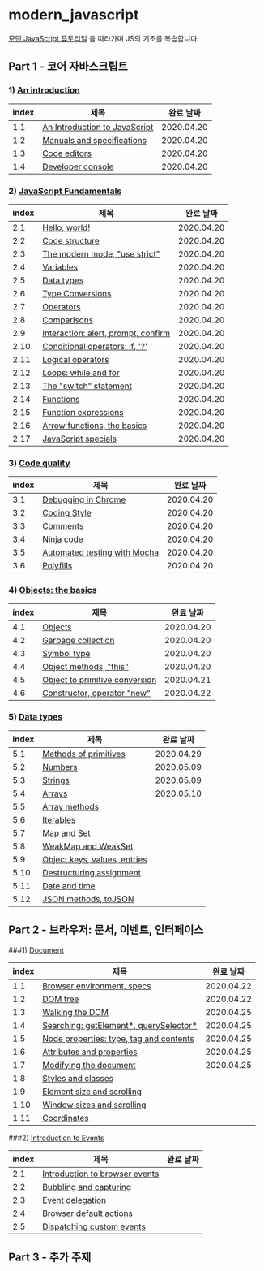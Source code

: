 # modern_javascript

[모던 JavaScript 튜토리얼](https://ko.javascript.info/) 을 따라가며 JS의 기초를 복습합니다.

## Part 1 - 코어 자바스크립트

### 1) [An introduction](https://javascript.info/getting-started)

| index | 제목                                                         | 완료 날짜  |
| ----- | ------------------------------------------------------------ | ---------- |
| 1.1   | [An Introduction to JavaScript](https://javascript.info/intro) | 2020.04.20 |
| 1.2   | [Manuals and specifications](https://javascript.info/manuals-specifications) | 2020.04.20 |
| 1.3   | [Code editors](https://javascript.info/code-editors)         | 2020.04.20 |
| 1.4   | [Developer console](https://javascript.info/devtools)        | 2020.04.20 |

### 2) [JavaScript Fundamentals](https://javascript.info/first-steps)

| index | 제목                                                         | 완료 날짜  |
| ----- | ------------------------------------------------------------ | ---------- |
| 2.1   | [Hello, world!](https://javascript.info/hello-world)         | 2020.04.20 |
| 2.2   | [Code structure](https://javascript.info/structure)          | 2020.04.20 |
| 2.3   | [The modern mode, "use strict"](https://javascript.info/strict-mode) | 2020.04.20 |
| 2.4   | [Variables](https://javascript.info/variables)               | 2020.04.20 |
| 2.5   | [Data types](https://javascript.info/types)                  | 2020.04.20 |
| 2.6   | [Type Conversions](https://javascript.info/type-conversions) | 2020.04.20 |
| 2.7   | [Operators](https://javascript.info/operators)               | 2020.04.20 |
| 2.8   | [Comparisons](https://javascript.info/comparison)            | 2020.04.20 |
| 2.9   | [Interaction: alert, prompt, confirm](https://javascript.info/alert-prompt-confirm) | 2020.04.20 |
| 2.10  | [Conditional operators: if, '?'](https://javascript.info/ifelse) | 2020.04.20 |
| 2.11  | [Logical operators](https://javascript.info/logical-operators) | 2020.04.20 |
| 2.12  | [Loops: while and for](https://javascript.info/while-for)    | 2020.04.20 |
| 2.13  | [The "switch" statement](https://javascript.info/switch)     | 2020.04.20 |
| 2.14  | [Functions](https://javascript.info/function-basics)         | 2020.04.20 |
| 2.15  | [Function expressions](https://javascript.info/function-expressions) | 2020.04.20 |
| 2.16  | [Arrow functions, the basics](https://javascript.info/arrow-functions-basics) | 2020.04.20 |
| 2.17  | [JavaScript specials](https://javascript.info/javascript-specials) | 2020.04.20 |
### 3) [Code quality](https://javascript.info/getting-started)

| index | 제목                                                         | 완료 날짜  |
| ----- | ------------------------------------------------------------ | ---------- |
| 3.1   | [Debugging in Chrome](https://javascript.info/debugging-chrome) | 2020.04.20 |
| 3.2   | [Coding Style](https://javascript.info/coding-style)         | 2020.04.20 |
| 3.3   | [Comments](https://javascript.info/comments)                 | 2020.04.20 |
| 3.4   | [Ninja code](https://javascript.info/ninja-code)             | 2020.04.20 |
| 3.5   | [Automated testing with Mocha](https://javascript.info/testing-mocha) | 2020.04.20 |
| 3.6   | [Polyfills](https://javascript.info/polyfills)               | 2020.04.20 |

### 4) [Objects: the basics](https://javascript.info/object-basics)

| index | 제목                                                         | 완료 날짜  |
| ----- | ------------------------------------------------------------ | ---------- |
| 4.1   | [Objects](https://javascript.info/object)                    | 2020.04.20 |
| 4.2   | [Garbage collection](https://javascript.info/garbage-collection) | 2020.04.20 |
| 4.3   | [Symbol type](https://javascript.info/symbol)                | 2020.04.20 |
| 4.4   | [Object methods, "this"](https://javascript.info/object-methods) | 2020.04.20 |
| 4.5   | [Object to primitive conversion](https://javascript.info/object-toprimitive) | 2020.04.21 |
| 4.6   | [Constructor, operator "new"](https://javascript.info/constructor-new) | 2020.04.22 |

### 5) [Data types](https://javascript.info/data-types)

| index | 제목                                                         | 완료 날짜  |
| ----- | ------------------------------------------------------------ | ---------- |
| 5.1   | [Methods of primitives](https://javascript.info/primitives-methods) | 2020.04.29 |
| 5.2   | [Numbers](https://javascript.info/number)                    | 2020.05.09 |
| 5.3   | [Strings](https://javascript.info/string)                    | 2020.05.09 |
| 5.4   | [Arrays](https://javascript.info/array)                      | 2020.05.10 |
| 5.5   | [Array methods](https://javascript.info/array-methods)       |            |
| 5.6   | [Iterables](https://javascript.info/iterable)                |            |
| 5.7   | [Map and Set](https://javascript.info/map-set)               |            |
| 5.8   | [WeakMap and WeakSet](https://javascript.info/weakmap-weakset) |            |
| 5.9   | [Object.keys, values, entries](https://javascript.info/keys-values-entries) |            |
| 5.10  | [Destructuring assignment](https://javascript.info/destructuring-assignment) |            |
| 5.11  | [Date and time](https://javascript.info/date)                |            |
| 5.12  | [JSON methods, toJSON](https://javascript.info/json)         |            |


##

## Part 2 - 브라우저: 문서, 이벤트, 인터페이스

###1) [Document](https://javascript.info/document)

| index | 제목                                                         | 완료 날짜  |
| ----- | ------------------------------------------------------------ | ---------- |
| 1.1   | [Browser environment, specs](https://javascript.info/browser-environment) | 2020.04.22 |
| 1.2   | [DOM tree](https://javascript.info/dom-nodes)                | 2020.04.22 |
| 1.3   | [Walking the DOM](https://javascript.info/dom-navigation)    | 2020.04.25 |
| 1.4   | [Searching: getElement*, querySelector*](https://javascript.info/searching-elements-dom) | 2020.04.25 |
| 1.5   | [Node properties: type, tag and contents](https://javascript.info/basic-dom-node-properties) | 2020.04.25 |
| 1.6   | [Attributes and properties](https://javascript.info/dom-attributes-and-properties) | 2020.04.25 |
| 1.7   | [Modifying the document](https://javascript.info/modifying-document) | 2020.04.25 |
| 1.8   | [Styles and classes](https://javascript.info/styles-and-classes) |            |
| 1.9   | [Element size and scrolling](https://javascript.info/size-and-scroll) |            |
| 1.10  | [Window sizes and scrolling](https://javascript.info/size-and-scroll-window) |            |
| 1.11  | [Coordinates](https://javascript.info/coordinates)           |            |

###2) [Introduction to Events](https://javascript.info/events)

| index | 제목                                                         | 완료 날짜 |
| ----- | ------------------------------------------------------------ | --------- |
| 2.1   | [Introduction to browser events](https://javascript.info/introduction-browser-events) |           |
| 2.2   | [Bubbling and capturing](https://javascript.info/bubbling-and-capturing) |           |
| 2.3   | [Event delegation](https://javascript.info/event-delegation) |           |
| 2.4   | [Browser default actions](https://javascript.info/default-browser-action) |           |
| 2.5   | [Dispatching custom events](https://javascript.info/dispatch-events) |           |




## Part 3 - 추가 주제

